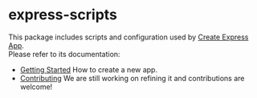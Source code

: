 # express-scripts

This package includes scripts and configuration used by [Create Express App]().<br>
Please refer to its documentation:

- [Getting Started]() How to create a new app.
- [Contributing]() We are still working on refining it and contributions are welcome!
